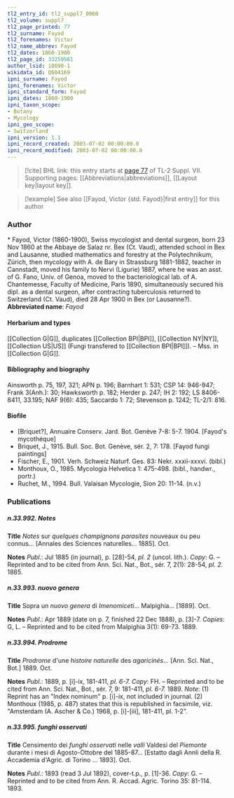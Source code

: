 ```yaml
---
tl2_entry_id: tl2_suppl7_0060
tl2_volume: suppl7
tl2_page_printed: 77
tl2_surname: Fayod
tl2_forenames: Victor
tl2_name_abbrev: Fayod
tl2_dates: 1860-1900
tl2_page_id: 33259581
author_lsid: 18690-1
wikidata_id: Q604169
ipni_surname: Fayod
ipni_forenames: Victor
ipni_standard_form: Fayod
ipni_dates: 1860-1900
ipni_taxon_scope: 
- Botany
- Mycology
ipni_geo_scope: 
- Switzerland
ipni_version: 1.1
ipni_record_created: 2003-07-02 00:00:00.0
ipni_record_modified: 2003-07-02 00:00:00.0
---
```



> [!cite] BHL link: this entry starts at [page 77](https://www.biodiversitylibrary.org/page/33259581) of TL-2 Suppl. VII.
> Supporting pages: [[Abbreviations|abbreviations]], [[Layout key|layout key]].

> [!example] See also [[Fayod, Victor {std. Fayod}|first entry]] for this author

### Author

\* Fayod, Victor (1860-1900), Swiss mycologist and dental surgeon, born 23 Nov 1860 at the Abbaye de Salaz nr. Bex (Ct. Vaud), attended school in Bex and Lausanne, studied mathematics and forestry at the Polytechnikum, Zürich, then mycology with A. de Bary in Strassburg 1881-1882, teacher in Cannstadt, moved his family to Nervi (Ligurie) 1887, where he was an asst. of G. Fano, Univ. of Genoa, moved to the bacteriological lab. of A. Chantemesse, Faculty of Medicine, Paris 1890, simultaneously secured his dipl. as a dental surgeon, after contracting tuberculosis returned to Switzerland (Ct. Vaud), died 28 Apr 1900 in Bex (or Lausanne?). 
**Abbreviated name**: *Fayod*

#### Herbarium and types

[[Collection G|G]], duplicates [[Collection BPI|BPI]], [[Collection NY|NY]], [[Collection US|US]] (Fungi transfered to [[Collection BPI|BPI]]). – Mss. in [[Collection G|G]].

#### Bibliography and biography

Ainsworth p. 75, 197, 321; APN p. 196; Barnhart 1: 531; CSP 14: 946-947; Frank 3(Anh.): 30; Hawksworth p. 182; Herder p. 247; IH 2: 192; LS 8406-8411, 33.195; NAF 9(6): 435; Saccardo 1: 72; Stevenson p. 1242; TL-2/1: 816.

#### Biofile

- \[Briquet?\], Annuaire Conserv. Jard. Bot. Genève 7-8: 5-7. 1904. \[Fayod's mycothéque\]
- Briquet, J., 1915. Bull. Soc. Bot. Genève, sér. 2, 7: 178. \[Fayod fungi paintings\]
- Fischer, E., 1901. Verh. Schweiz Naturf. Ges. 83: Nekr. xxxii-xxxvi. (bibl.)
- Monthoux, O., 1985. Mycologia Helvetica 1: 475-498. (bibl., handwr., portr.)
- Ruchet, M., 1994. Bull. Valaisan Mycologie, Sion 20: 11-14. (n.v.)

### Publications

##### n.33.992. Notes

**Title**
*Notes* sur *quelques champignons parasites* nouveaux ou peu connus... \[Annales des Sciences naturelles... 1885\]. Oct.

**Notes**
*Publ*.: Jul 1885 (in journal), p. \[28\]-54, *pl. 2* (uncol. lith.). *Copy*: G. – Reprinted and to be cited from Ann. Sci. Nat., Bot., sér. 7, 2(1): 28-54, *pl. 2.* 1885.

##### n.33.993. nuovo genera

**Title**
Sopra un *nuovo genera* di *Imenomiceti*... Malpighia... \[1889\]. Oct.

**Notes**
*Publ*.: Apr 1889 (date on p. 7, finished 22 Dec 1888), p. \[3\]-7. *Copies*: G, L. – Reprinted and to be cited from Malpighia 3(1): 69-73. 1889.

##### n.33.994. Prodrome

**Title**
*Prodrome* d'une *histoire naturelle* des *agaricinés*... \[Ann. Sci. Nat., Bot.\] 1889. Oct.

**Notes**
*Publ*.: 1889, p. \[i\]-ix, 181-411, *pl. 6-7. Copy*: FH. – Reprinted and to be cited from Ann. Sci. Nat., Bot., sér. 7, 9: 181-411, *pl. 6-7.* 1889.
*Note*: (1) Reprint has an "Index nominum" p. \[i\]-ix, not included in journal. (2) Monthoux (1985, p. 487) states that this is republished in facsimile, viz. "Amsterdam (A. Ascher & Co.) 1968, p. \[i\]-\[iii\], 181-411, pl. 1-2".

##### n.33.995. funghi osservati

**Title**
Censimento dei *funghi osservati* nelle *valli* Valdesi del *Piemonte* durante i mesi di Agosto-Ottobre del 1885-87... \[Estatto dagli Annli della R. Accademia d'Agric. di Torino ... 1893\]. Oct.

**Notes**
*Publ*.: 1893 (read 3 Jul 1892), cover-t.p., p. \[1\]-36. *Copy*: G. – Reprinted and to be cited from Ann. R. Accad. Agric. Torino 35: 81-114. 1893.

